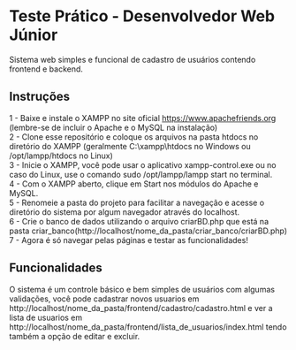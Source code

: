 # Teste Prático - Desenvolvedor Web Júnior
Sistema web simples e funcional de cadastro de usuários contendo frontend e backend.
## Instruções
1	- Baixe e instale o XAMPP no site oficial https://www.apachefriends.org (lembre-se de incluir o Apache e o MySQL na instalação)
<br/>2 - Clone esse repositório e coloque os arquivos na pasta htdocs no diretório do XAMPP (geralmente C:\xampp\htdocs no Windows ou /opt/lampp/htdocs no Linux)
<br/>3 - Inicie o XAMPP, você pode usar o aplicativo xampp-control.exe ou no caso do Linux, use o comando sudo /opt/lampp/lampp start no terminal.
<br/>4 - Com o XAMPP aberto, clique em Start nos módulos do Apache e MySQL.
<br/>5 - Renomeie a pasta do projeto para facilitar a navegação e acesse o diretório do sistema por algum navegador através do localhost.
<br/>6 - Crie o banco de dados utilizando o arquivo criarBD.php que está na pasta criar_banco(http://localhost/nome_da_pasta/criar_banco/criarBD.php)
<br/>7 - Agora é só navegar pelas páginas e testar as funcionalidades!
## Funcionalidades
O sistema é um controle básico e bem simples de usuários com algumas validações, você pode cadastrar novos usuarios em http://localhost/nome_da_pasta/frontend/cadastro/cadastro.html e ver a lista de usuarios em http://localhost/nome_da_pasta/frontend/lista_de_usuarios/index.html tendo também a opção de editar e excluir.
